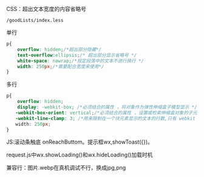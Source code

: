 CSS：超出文本宽度的内容省略号

`/goodLists/index.less`

单行

```css
p{
    overflow: hidden;/*超出部分隐藏*/
    text-overflow:ellipsis;/* 超出部分显示省略号 */
    white-space: nowrap;/*规定段落中的文本不进行换行 */
    width: 250px;/*需要配合宽度来使用*/
}
```

多行

```css
p{
    overflow: hidden; 
    display: -webkit-box; /*必须结合的属性 ，将对象作为弹性伸缩盒子模型显示 */
　　-webkit-box-orient: vertical;/*必须结合的属性 ，设置或检索伸缩盒对象的子元素的排列方式 */
　　-webkit-line-clamp: 3; /*用来限制在一个块元素显示的文本的行数,只有 webkit 内核的浏览器才支持 */
　　width: 250px;
}
```

JS:滚动条触底 onReachButtom。提示框wx,showToast({})。

request.js中wx.showLoading()和wx.hideLoading()加载时机

兼容行：图片.webp在真机调试不行，换成jpg,png